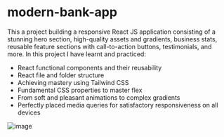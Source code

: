 # modern-bank-app

This a project building a responsive React JS application consisting of a stunning hero section, high-quality assets and gradients, business stats, reusable feature sections with call-to-action buttons, testimonials, and more.
In this project I have learnt and practiced:
  - React functional components and their reusability
  - React file and folder structure
  - Achieving mastery using Tailwind CSS
  - Fundamental CSS properties to master flex
  - From soft and pleasant animations to complex gradients
  - Perfectly placed media queries for satisfactory responsiveness on all devices

![image](https://user-images.githubusercontent.com/52117939/233880665-94442724-d89f-451e-8bac-1351d52dffca.png)
